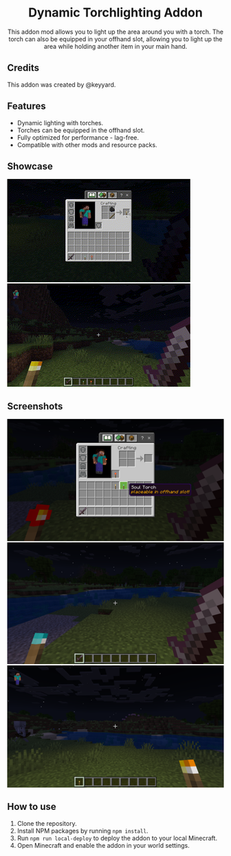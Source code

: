 <div align="center">
<h1> Dynamic Torchlighting Addon </h1>

This addon mod allows you to light up the area around you with a torch. The torch can also be equipped in your offhand slot, allowing you to light up the area while holding another item in your main hand.

</div>

## Credits

This addon was created by @keyyard.

## Features

- Dynamic lighting with torches.
- Torches can be equipped in the offhand slot.
- Fully optimized for performance - lag-free.
- Compatible with other mods and resource packs.

## Showcase

![GIF 1](medias/torch.gif)
![GIF 2](medias/torch2.gif)

## Screenshots

![Image 1](medias/image1.png)
![Image 2](medias/image2.png)
![Image 3](medias/image3.png)

## How to use

1. Clone the repository.
2. Install NPM packages by running `npm install`.
3. Run `npm run local-deploy` to deploy the addon to your local Minecraft.
4. Open Minecraft and enable the addon in your world settings.
